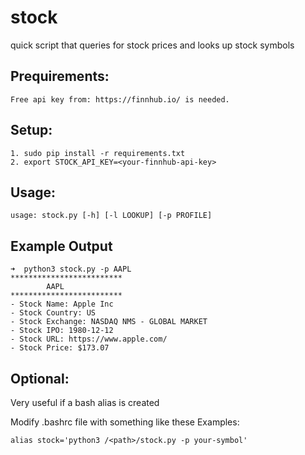 # stock

quick script that queries for stock prices and looks up stock symbols

## Prequirements:

    Free api key from: https://finnhub.io/ is needed.

## Setup:

    1. sudo pip install -r requirements.txt
    2. export STOCK_API_KEY=<your-finnhub-api-key>

## Usage:

    usage: stock.py [-h] [-l LOOKUP] [-p PROFILE]

## Example Output

```
➜  python3 stock.py -p AAPL
*************************
        AAPL
*************************
- Stock Name: Apple Inc
- Stock Country: US
- Stock Exchange: NASDAQ NMS - GLOBAL MARKET
- Stock IPO: 1980-12-12
- Stock URL: https://www.apple.com/
- Stock Price: $173.07

```

## Optional:

Very useful if a bash alias is created

Modify .bashrc file with something like these Examples:

    alias stock='python3 /<path>/stock.py -p your-symbol'
